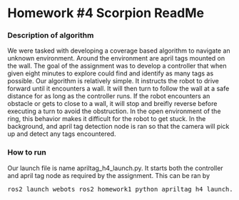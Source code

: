 # Homework #4 Scorpion ReadMe

### Description of algorithm
We were tasked with developing a coverage based algorithm to navigate an unknown environment. Around the environment are april tags mounted on the wall. The goal of the assignment was to develop a controller that when given eight minutes to explore could find and identify as many tags as possible. Our algorithm is relatively simple. It instructs the robot to drive forward until it encounters a wall. It will then turn to follow the wall at a safe distance for as long as the controller runs. If the robot encounters an obstacle or gets to close to a wall, it will stop and breifly reverse before executing a turn to avoid the obstruction. In the open environment of the ring, this behavior makes it difficult for the robot to get stuck. In the background, and april tag detection node is ran so that the camera will pick up and detect any tags encountered. 

### How to run
Our launch file is name apriltag_h4_launch.py. It starts both the controller and april tag node as required by the assignment. This can be ran by 
<pre>ros2 launch webots_ros2_homework1_python apriltag_h4_launch.py</pre>